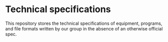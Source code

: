 Technical specifications
========================

This repository stores the technical specifications of equipment, programs,
and file formats written by our group in the absence of an otherwise official
spec.

